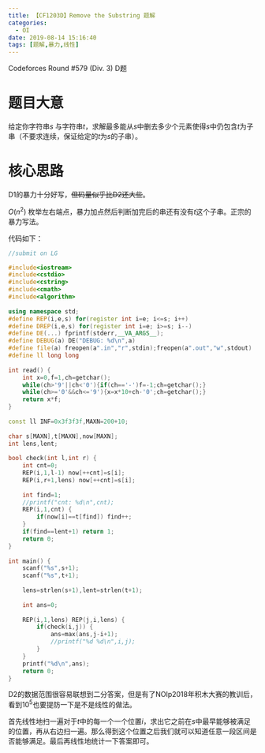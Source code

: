 ```yaml
---
title: 【CF1203D】Remove the Substring 题解
categories:
  - OI
date: 2019-08-14 15:16:40
tags: [题解,暴力,线性]
---
```


Codeforces Round #579 (Div. 3)  D题

<!--more-->

# 题目大意

给定你字符串$s$ 与字符串$t$，求解最多能从$s$中删去多少个元素使得$s$中仍包含$t$为子串（不要求连续，保证给定的$t$为$s$的子串）。

# 核心思路

D1的暴力十分好写，~~但码量似乎比D2还大些~~。

$O(n^2)$ 枚举左右端点，暴力加点然后判断加完后的串还有没有$t$这个子串。正宗的暴力写法。

代码如下：

```cpp
//submit on LG

#include<iostream>
#include<cstdio>
#include<cstring>
#include<cmath>
#include<algorithm>
 
using namespace std;
#define REP(i,e,s) for(register int i=e; i<=s; i++)
#define DREP(i,e,s) for(register int i=e; i>=s; i--)
#define DE(...) fprintf(stderr,__VA_ARGS__);
#define DEBUG(a) DE("DEBUG: %d\n",a)
#define file(a) freopen(a".in","r",stdin);freopen(a".out","w",stdout)
#define ll long long
 
int read() {
	int x=0,f=1,ch=getchar();
	while(ch>'9'||ch<'0'){if(ch=='-')f=-1;ch=getchar();}
	while(ch>='0'&&ch<='9'){x=x*10+ch-'0';ch=getchar();}
	return x*f;
}
 
const ll INF=0x3f3f3f,MAXN=200+10;
 
char s[MAXN],t[MAXN],now[MAXN];
int lens,lent;
 
bool check(int l,int r) {
    int cnt=0;
    REP(i,1,l-1) now[++cnt]=s[i];
    REP(i,r+1,lens) now[++cnt]=s[i];
    
    int find=1;
    //printf("cnt: %d\n",cnt);
    REP(i,1,cnt) {
        if(now[i]==t[find]) find++;
    }
    if(find==lent+1) return 1;
    return 0;
}
 
int main() {
    scanf("%s",s+1);
    scanf("%s",t+1);
    
    lens=strlen(s+1),lent=strlen(t+1);
 
    int ans=0;
 
    REP(i,1,lens) REP(j,i,lens) {
        if(check(i,j)) {
            ans=max(ans,j-i+1);
            //printf("%d %d\n",i,j);
        }
    }   
    printf("%d\n",ans);
	return 0;
}
```

D2的数据范围很容易联想到二分答案，但是有了NOIp2018年积木大赛的教训后，看到$10^5$也要提防一下是不是线性的做法。

首先线性地扫一遍对于$t$中的每一个一个位置$i$，求出它之前在$s$中最早能够被满足的位置，再从右边扫一遍。那么得到这个位置之后我们就可以知道任意一段区间是否能够满足。最后再线性地统计一下答案即可。